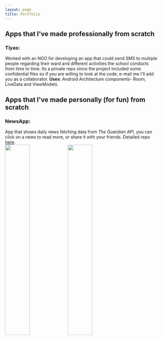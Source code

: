 ```yaml
---
layout: page
title: Portfolio
---
```


## Apps that I've made professionally from scratch
### Tiyas: 
Worked with an NGO for developing an app that could send SMS to multiple people regarding their ward and different activities the school conducts from time to time. Its a private repo since the project included some confidential files
so if you are willing to look at the code, e-mail me I'll add you as a collaborator.
**Uses**: Android Architecture components- Room, LiveData and ViewModels.
## Apps that I've made personally (for fun) from scratch
### NewsApp:
App that shows daily news fetching data from _The Guardian_ API, you can click on a news to read more, or share it with your friends. Detailed repo [here]("https://github.com/srishti-R/NewsReportingApp"). <br/>
<img src= "/img/ezgif.com-crop.gif" height="40%" width="40%"/>
<img src= "/img/ezgif.com-crop(1).gif" height="40%" width="40%"/>

